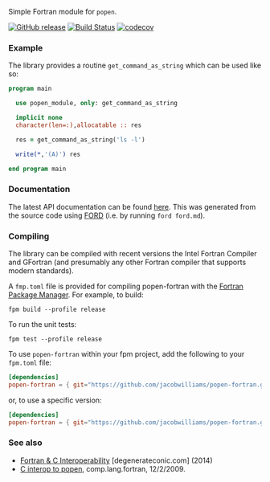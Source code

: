 Simple Fortran module for `popen`.

[![GitHub release](https://img.shields.io/github/release/jacobwilliams/popen-fortran.svg?style=plastic)](https://github.com/jacobwilliams/popen-fortran/releases/latest)
[![Build Status](https://github.com/jacobwilliams/popen-fortran/actions/workflows/CI.yml/badge.svg)](https://github.com/jacobwilliams/popen-fortran/actions)
[![codecov](https://codecov.io/gh/jacobwilliams/popen-fortran/branch/master/graph/badge.svg?token=BHtd51oUTE)](https://codecov.io/gh/jacobwilliams/popen-fortran)

### Example

The library provides a routine `get_command_as_string` which can be used like so:

```fortran
program main

  use popen_module, only: get_command_as_string

  implicit none
  character(len=:),allocatable :: res

  res = get_command_as_string('ls -l')

  write(*,'(A)') res

end program main
```

### Documentation
The latest API documentation can be found [here](https://jacobwilliams.github.io/popen-fortran/). This was generated from the source code using [FORD](https://github.com/Fortran-FOSS-Programmers/ford) (i.e. by running `ford ford.md`).

### Compiling

The library can be compiled with recent versions the Intel Fortran Compiler and GFortran (and presumably any other Fortran compiler that supports modern standards).

A `fmp.toml` file is provided for compiling popen-fortran with the [Fortran Package Manager](https://github.com/fortran-lang/fpm). For example, to build:

```
fpm build --profile release
```

To run the unit tests:

```
fpm test --profile release
```

To use `popen-fortran` within your fpm project, add the following to your `fpm.toml` file:
```toml
[dependencies]
popen-fortran = { git="https://github.com/jacobwilliams/popen-fortran.git" }
```

or, to use a specific version:
```toml
[dependencies]
popen-fortran = { git="https://github.com/jacobwilliams/popen-fortran.git", tag = "1.0.0"  }
```

### See also
 * [Fortran & C Interoperability](https://degenerateconic.com/fortran-c-interoperability.html) [degenerateconic.com] (2014)
 * [C interop to popen](https://groups.google.com/forum/#!topic/comp.lang.fortran/gRmQZgcMkaY), comp.lang.fortran, 12/2/2009.
